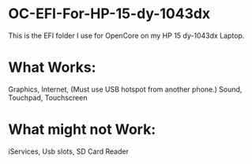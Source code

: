 # OC-EFI-For-HP-15-dy-1043dx
This is the EFI folder I use for OpenCore on my HP 15 dy-1043dx Laptop.

# What Works:
Graphics,
Internet, (Must use USB hotspot from another phone.)
Sound,
Touchpad,
Touchscreen

# What might not Work:
iServices,
Usb slots,
SD Card Reader
